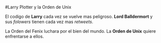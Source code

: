 #Larry Plotter y la Orden de Unix

El codigo de **Larry** cada vez se vuelve mas peligroso.
**Lord Balldermort** y sus *folowers* tienen cada vez mas *retweets*.

La Orden del Fenix luchara por el bien del mundo.
La **Orden de Unix** quiere enfrentarse a ellos.
